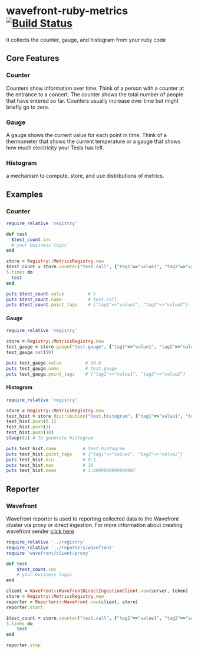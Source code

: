 # wavefront-ruby-metrics [![Build Status](https://travis-ci.com/yogeshprasad/wavefront-ruby-metrics.svg?branch=master)](https://travis-ci.com/yogeshprasad/wavefront-ruby-metrics)

It collects the counter, gauge, and histogram from your ruby code

## Core Features
### Counter
Counters show information over time. Think of a person with a counter at the entrance to a concert. The counter shows the total number of people that have entered so far. Counters usually increase over time but might briefly go to zero.
### Gauge
A gauge shows the current value for each point in time. Think of a thermometer that shows the current temperature or a gauge that shows how much electricity your Tesla has left.

### Histogram
a mechanism to compute, store, and use distributions of metrics.

## Examples
### Counter
```ruby
require_relative 'registry'

def test
  $test_count.inc
  # your business logic
end

store = Registry::MetricsRegistry.new
$test_count = store.counter("test.call", {"tag1"=>"value1", "tag2"=>"value2"}, 0)
5.times do
  test
end

puts $test_count.value         # 5
puts $test_count.name          # test.call
puts $test_count.point_tags    # {"tag1"=>"value1", "tag2"=>"value2"}
```
#### Gauge
```ruby
require_relative 'registry'

store = Registry::MetricsRegistry.new
test_gauge = store.gauge("test.gauge", {"tag1"=>"value1", "tag2"=>"value2"}, 0)
test_gauge.set(10)

puts test_gauge.value         # 10.0
puts test_gauge.name          # test.gauge
puts test_gauge.point_tags    # {"tag1"=>"value1", "tag2"=>"value2"}
 ```
#### Histogram
```ruby
require_relative 'registry'

store = Registry::MetricsRegistry.new
test_hist = store.distribution("test.histogram", {"tag1"=>"value1", "tag2"=>"value2"})
test_hist.push(0.1)
test_hist.push(1)
test_hist.push(10)
sleep(61) # To generate histogram

puts test_hist.name          # test.histogram
puts test_hist.point_tags    # {"tag1"=>"value1", "tag2"=>"value2"}
puts test_hist.min           # 0.1
puts test_hist.max           # 10
puts test_hist.mean          # 3.6999999999999997
 ```
## Reporter
### Wavefront
Wavefront reporter is used to reporting collected data to the Wavefront cluster via proxy or direct ingestion.
For more information about creating wavefront sender [click here](https://github.com/wavefrontHQ/wavefront-sdk-ruby/blob/master/README.md)
```ruby
require_relative '../registry'
require_relative '../reporters/wavefront'
require 'wavefront/client/proxy'

def test
    $test_count.inc
    # your business logic
end

client = Wavefront::WavefrontDirectIngestionClient.new(server, token)
store = Registry::MetricsRegistry.new
reporter = Reporters::Wavefront.new(client, store)
reporter.start

$test_count = store.counter("test.call", {"tag1"=>"value1", "tag2"=>"value2"}, 0)
5.times do
    test
end

reporter.stop
 ```    

